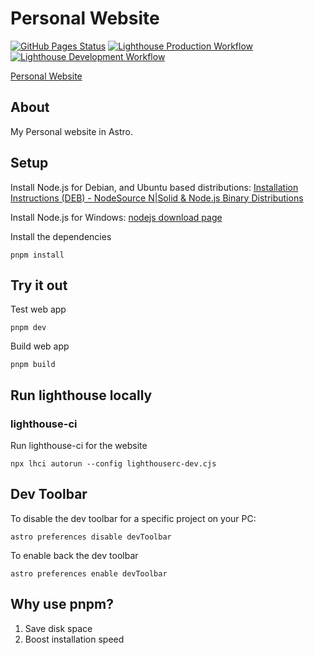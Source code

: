 # Personal Website
[![GitHub Pages Status](https://github.com/sagedemage/PersonalWebsite/actions/workflows/deploy.yml/badge.svg)](https://github.com/sagedemage/PersonalWebsite/actions/workflows/deploy.yml)
[![Lighthouse Production Workflow](https://github.com/sagedemage/PersonalWebsite/actions/workflows/lighthouse-prod.yml/badge.svg)](https://github.com/sagedemage/PersonalWebsite/actions/workflows/lighthouse-prod.yml)
[![Lighthouse Development Workflow](https://github.com/sagedemage/PersonalWebsite/actions/workflows/lighthouse-dev.yml/badge.svg)](https://github.com/sagedemage/PersonalWebsite/actions/workflows/lighthouse-dev.yml)

[Personal Website](https://sagedemage.github.io/PersonalWebsite/)

## About
My Personal website in Astro.

## Setup

Install Node.js for Debian, and Ubuntu based distributions: [Installation Instructions (DEB) - NodeSource N|Solid & Node.js Binary Distributions](https://github.com/nodesource/distributions?tab=readme-ov-file#installation-instructions-deb)

Install Node.js for Windows: [nodejs download page](https://nodejs.org/en/download/prebuilt-installer)

Install the dependencies
```
pnpm install
```

## Try it out
Test web app
```
pnpm dev
```

Build web app
```
pnpm build
```

## Run lighthouse locally

### lighthouse-ci
Run lighthouse-ci for the website
```
npx lhci autorun --config lighthouserc-dev.cjs
```

## Dev Toolbar
To disable the dev toolbar for a specific project on your PC:
```
astro preferences disable devToolbar
```

To enable back the dev toolbar
```
astro preferences enable devToolbar
```

## Why use pnpm?
1. Save disk space
2. Boost installation speed